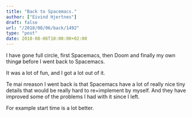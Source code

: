 ```yaml
---
title: "Back to Spacemacs."
author: ["Eivind Hjertnes"]
draft: false
url: "/2018/08/06/back/1492"
type: "post"
date: 2018-08-06T10:00:00+02:00
---
```


I have gone full circle, first Spacemacs, then Doom and finally my own
thingø before I went back to Spacemacs.

It was a lot of fun, and I got a lot out of it.

Te mai nreason I went back is that Spacemacs have a lot of really nice
tiny details that would be really hard to re+implement by myself. And
they have improved some of the problems I had with it since I left.

For example start time is a lot better.
